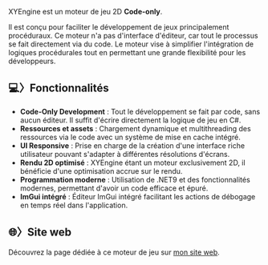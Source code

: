 ﻿XYEngine est un moteur de jeu 2D **Code-only**.

Il est conçu pour faciliter le développement de jeux principalement procéduraux. Ce moteur n'a pas d'interface d'éditeur, car tout le processus se fait
directement via du code. Le moteur vise à simplifier l'intégration de logiques procédurales tout en permettant une grande flexibilité pour les développeurs.

## 💻〉Fonctionnalités

- **Code-Only Development** : Tout le développement se fait par code, sans aucun éditeur. Il suffit d'écrire directement la logique de jeu en C#.
- **Ressources et assets** : Chargement dynamique et multithreading des ressources via le code avec un système de mise en cache intégré.
- **UI Responsive** : Prise en charge de la création d'une interface riche utilisateur pouvant s'adapter à différentes résolutions d'écrans.
- **Rendu 2D optimisé** : XYEngine étant un moteur exclusivement 2D, il bénéficie d'une optimisation accrue sur le rendu.
- **Programmation moderne** : Utilisation de .NET9 et des fonctionnalités modernes, permettant d'avoir un code efficace et épuré.
- **ImGui intégré** : Éditeur ImGui intégré facilitant les actions de débogage en temps réel dans l'application.

## 🌐〉Site web

Découvrez la page dédiée à ce moteur de jeu sur [mon site web](https://sinafproduction.xyz/projects/xyengine).